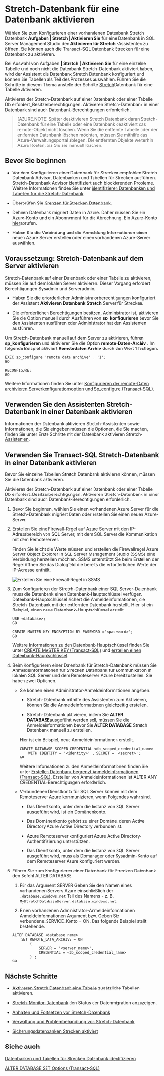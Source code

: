 <properties
    pageTitle="Stretch-Datenbank für eine Datenbank aktivieren | Microsoft Azure"
    description="Informationen Sie zum Konfigurieren einer Datenbank für Stretch-Datenbank."
    services="sql-server-stretch-database"
    documentationCenter=""
    authors="douglaslMS"
    manager="jhubbard"
    editor=""/>

<tags
    ms.service="sql-server-stretch-database"
    ms.workload="data-management"
    ms.tgt_pltfrm="na"
    ms.devlang="na"
    ms.topic="article"
    ms.date="08/05/2016"
    ms.author="douglasl"/>

# <a name="enable-stretch-database-for-a-database"></a>Stretch-Datenbank für eine Datenbank aktivieren

Wählen Sie zum Konfigurieren einer vorhandenen Datenbank Stretch Datenbank **Aufgaben | Stretch | Aktivieren Sie** für eine Datenbank in SQL Server Management Studio den **Aktivieren für Stretch** -Assistenten zu öffnen. Sie können auch die Transact\-SQL Datenbank Strecken für eine Datenbank zu aktivieren.

Bei Auswahl von Aufgaben **| Stretch | Aktivieren Sie** für eine einzelne Tabelle und noch nicht die Datenbank Stretch-Datenbank aktiviert haben, wird der Assistent die Datenbank Stretch Datenbank konfiguriert und können Sie Tabellen als Teil des Prozesses auswählen. Führen Sie die Schritte in diesem Thema anstelle der Schritte [Stretch](sql-server-stretch-database-enable-database.md)Datenbank für eine Tabelle aktivieren.

Aktivieren der Stretch-Datenbank auf einer Datenbank oder einer Tabelle Db erfordert\_Besitzerberechtigungen. Aktivieren Stretch-Datenbank in einer Datenbank sind auch Datenbank-Berechtigungen erforderlich.

 >   [AZURE.NOTE] Später deaktivieren Stretch Datenbank daran Stretch-Datenbank für eine Tabelle oder eine Datenbank deaktiviert das remote-Objekt nicht löschen. Wenn Sie die entfernte Tabelle oder der entfernten Datenbank löschen möchten, müssen Sie mithilfe das Azure-Verwaltungsportal ablegen. Die entfernten Objekte weiterhin Azure Kosten, bis Sie sie manuell löschen.

## <a name="before-you-get-started"></a>Bevor Sie beginnen

-   Vor dem Konfigurieren einer Datenbank für Strecken empfohlen Stretch Datenbank Advisor, Datenbanken und Tabellen für Strecken ausführen. Stretch-Datenbank Advisor identifiziert auch blockierenden Probleme. Weitere Informationen finden Sie unter [identifizieren Datenbanken und Tabellen für die Stretch-Datenbank](sql-server-stretch-database-identify-databases.md).

-   Überprüfen Sie [Grenzen für Strecken Datenbank](sql-server-stretch-database-limitations.md).

-   Dehnen Datenbank migriert Daten in Azure. Daher müssen Sie ein Azure-Konto und ein Abonnement für die Abrechnung. Ein Azure-Konto [hier](http://azure.microsoft.com/pricing/free-trial/)abrufen.

-   Haben Sie die Verbindung und die Anmeldung Informationen einen neuen Azure Server erstellen oder einen vorhandenen Azure-Server auswählen.

## <a name="EnableTSQLServer"></a>Voraussetzung: Stretch-Datenbank auf dem Server aktivieren
Stretch-Datenbank auf einer Datenbank oder einer Tabelle zu aktivieren, müssen Sie auf dem lokalen Server aktivieren. Dieser Vorgang erfordert Berechtigungen Sysadmin und Serveradmin.

-   Haben Sie die erforderlichen Administratorberechtigungen konfiguriert der Assistent **Aktivieren Datenbank Stretch** Server für Strecken.

-   Die erforderlichen Berechtigungen besitzen, Administrator ist, aktivieren Sie die Option manuell durch Ausführen von **sp\_konfigurieren** bevor Sie den Assistenten ausführen oder Administrator hat den Assistenten ausführen.

Um Stretch-Datenbank manuell auf dem Server zu aktivieren, führen **sp\_konfigurieren** und aktivieren Sie die Option **remote-Daten-Archiv** . Im folgende Beispiel aktiviert **Remotedaten Archiv** durch den Wert 1 festlegen.

```
EXEC sp_configure 'remote data archive' , '1';
GO

RECONFIGURE;
GO
```
Weitere Informationen finden Sie unter [Konfigurieren der remote-Daten archivieren Serverkonfigurationsoption](https://msdn.microsoft.com/library/mt143175.aspx) und [Sp_configure (Transact-SQL)](https://msdn.microsoft.com/library/ms188787.aspx).

## <a name="Wizard"></a>Verwenden Sie den Assistenten Stretch-Datenbank in einer Datenbank aktivieren
Informationen der Datenbank aktivieren Stretch-Assistenten sowie Informationen, die Sie eingeben müssen die Optionen, die Sie machen, finden Sie unter [Erste Schritte mit der Datenbank aktivieren Stretch-Assistenten](sql-server-stretch-database-wizard.md).

## <a name="EnableTSQLDatabase"></a>Verwenden Sie Transact\-SQL Stretch-Datenbank in einer Datenbank aktivieren
Bevor Sie einzelne Tabellen Stretch Datenbank aktivieren können, müssen Sie die Datenbank aktivieren.

Aktivieren der Stretch-Datenbank auf einer Datenbank oder einer Tabelle Db erfordert\_Besitzerberechtigungen. Aktivieren Stretch-Datenbank in einer Datenbank sind auch Datenbank-Berechtigungen erforderlich.

1.  Bevor Sie beginnen, wählen Sie einen vorhandenen Azure Server für die Stretch-Datenbank migriert Daten oder erstellen Sie einen neuen Azure-Server.

2.  Erstellen Sie eine Firewall-Regel auf Azure Server mit den IP-Adressbereich von SQL Server, mit dem SQL Server die Kommunikation mit dem Remoteserver.

    Finden Sie leicht die Werte müssen und erstellen die Firewallregel Azure Server Object Explorer in SQL Server Management Studio (SSMS) eine Verbindung herstellen möchten. SSMS unterstützt Sie beim Erstellen der Regel öffnen Sie das Dialogfeld die bereits die erforderlichen Werte der IP-Adresse enthält.

    ![Erstellen Sie eine Firewall-Regel in SSMS][FirewallRule]

3.  Zum Konfigurieren der Stretch-Datenbank einer SQL Server-Datenbank muss die Datenbank einen Datenbank-Hauptschlüssel verfügen. Datenbank-Hauptschlüssel sichert die Anmeldeinformationen, die Stretch-Datenbank mit der entfernten Datenbank herstellt. Hier ist ein Beispiel, einen neue Datenbank-Hauptschlüssel erstellt.

    ```tsql
    USE <database>;
    GO

    CREATE MASTER KEY ENCRYPTION BY PASSWORD ='<password>';
    GO
    ```

    Weitere Informationen zu den Datenbank-Hauptschlüssel finden Sie unter [CREATE MASTER KEY (Transact-SQL)](https://msdn.microsoft.com/library/ms174382.aspx) und [erstellen einen Datenbank-Hauptschlüssel](https://msdn.microsoft.com/library/aa337551.aspx).

4.  Beim Konfigurieren einer Datenbank für Stretch-Datenbank müssen Sie Anmeldeinformationen für Strecken Datenbank für Kommunikation in lokalen SQL Server und dem Remoteserver Azure bereitzustellen. Sie haben zwei Optionen.

    -   Sie können einen Administrator-Anmeldeinformationen angeben.

        -   Stretch-Datenbank mithilfe des Assistenten zum Aktivieren, können Sie die Anmeldeinformationen gleichzeitig erstellen.

        -   Stretch-Datenbank aktivieren, indem Sie **ALTER DATABASE**ausgeführt werden soll, müssen Sie die Anmeldeinformationen bevor Sie **ALTER DATABASE** Stretch Datenbank manuell zu erstellen.

        Hier ist ein Beispiel, neue Anmeldeinformationen erstellt.

        ```tsql
        CREATE DATABASE SCOPED CREDENTIAL <db_scoped_credential_name>
            WITH IDENTITY = '<identity>' , SECRET = '<secret>';
        GO
        ```

        Weitere Informationen zu den Anmeldeinformationen finden Sie unter [Erstellen Datenbank begrenzt Anmeldeinformationen (Transact-SQL)](https://msdn.microsoft.com/library/mt270260.aspx). Erstellen von Anmeldeinformationen ist ALTER ANY CREDENTIAL-Berechtigungen erforderlich.

    -   Verbundenen Dienstkonto für SQL Server können mit dem Remoteserver Azure kommunizieren, wenn Folgendes wahr sind.

        -   Das Dienstkonto, unter dem die Instanz von SQL Server ausgeführt wird, ist ein Domänenkonto.

        -   Das Domänenkonto gehört zu einer Domäne, deren Active Directory Azure Active Directory verbunden ist.

        -   Azure Remoteserver konfiguriert Azure Active Directory-Authentifizierung unterstützen.

        -   Das Dienstkonto, unter dem die Instanz von SQL Server ausgeführt wird, muss als Dbmanager oder Sysadmin-Konto auf dem Remoteserver Azure konfiguriert werden.

5.  Führen Sie zum Konfigurieren einer Datenbank für Strecken Datenbank den Befehl ALTER DATABASE.

    1.  Für das Argument SERVER Geben Sie den Namen eines vorhandenen Servers Azure einschließlich der `.database.windows.net` Teil des Namens \- z. B. `MyStretchDatabaseServer.database.windows.net`.

    2.  Einen vorhandenen Administrator-Anmeldeinformationen Anmeldeinformationen Argument bzw. Geben Sie verbundene\_SERVICE\_Konto = ON. Das folgende Beispiel stellt bestehende.

    ```tsql
    ALTER DATABASE <database name>
        SET REMOTE_DATA_ARCHIVE = ON
            (
                SERVER = '<server_name>',
                CREDENTIAL = <db_scoped_credential_name>
            ) ;
    GO
    ```

## <a name="next-steps"></a>Nächste Schritte
-   [Aktivieren Stretch Datenbank eine Tabelle](sql-server-stretch-database-enable-table.md) zusätzliche Tabellen aktivieren.

-   [Stretch-Monitor-Datenbank](sql-server-stretch-database-monitor.md) den Status der Datenmigration anzuzeigen.

-   [Anhalten und Fortsetzen von Stretch-Datenbank](sql-server-stretch-database-pause.md)

-   [Verwaltung und Problembehandlung von Stretch-Datenbank](sql-server-stretch-database-manage.md)

-   [Sicherungsdatenbanken Strecken aktiviert](sql-server-stretch-database-backup.md)

## <a name="see-also"></a>Siehe auch

[Datenbanken und Tabellen für Strecken Datenbank identifizieren](sql-server-stretch-database-identify-databases.md)

[ALTER DATABASE SET Options (Transact-SQL)](https://msdn.microsoft.com/library/bb522682.aspx)

[FirewallRule]: ./media/sql-server-stretch-database-enable-database/firewall.png
